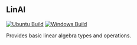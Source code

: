 ## LinAl

[![Ubuntu Build](https://github.com/timow-gh/LinAl/actions/workflows/ubuntu-build.yml/badge.svg)](https://github.com/timow-gh/LinAl/actions/workflows/ubuntu-build.yml)
[![Windows Build](https://github.com/timow-gh/LinAl/actions/workflows/windows-build.yml/badge.svg)](https://github.com/timow-gh/LinAl/actions/workflows/windows-build.yml)

Provides basic linear algebra types and operations.